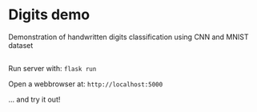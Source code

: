 # Digits demo
Demonstration of handwritten digits classification using CNN and MNIST dataset

##
Run server with:
<code>flask run</code>

Open a webbrowser at:
<code>http://localhost:5000</code>

... and try it out!

